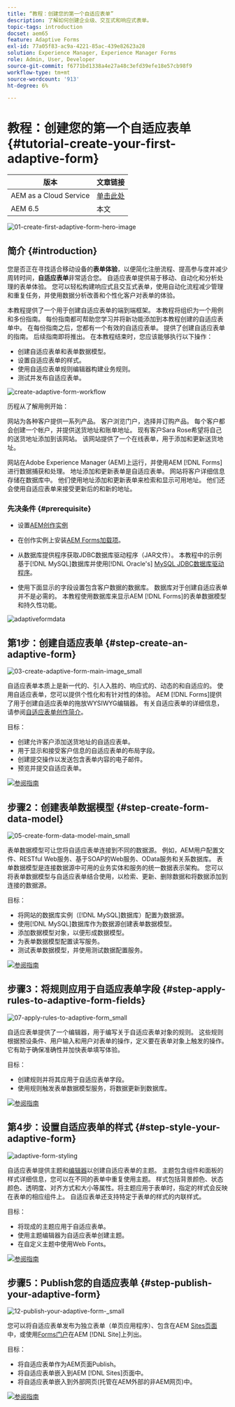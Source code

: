 ```yaml
---
title: “教程：创建您的第一个自适应表单”
description: 了解如何创建企业级、交互式和响应式表单。
topic-tags: introduction
docset: aem65
feature: Adaptive Forms
exl-id: 77a05f83-ac9a-4221-85ac-439e82623a28
solution: Experience Manager, Experience Manager Forms
role: Admin, User, Developer
source-git-commit: f6771bd1338a4e27a48c3efd39efe18e57cb98f9
workflow-type: tm+mt
source-wordcount: '913'
ht-degree: 6%

---
```


# 教程：创建您的第一个自适应表单 {#tutorial-create-your-first-adaptive-form}

| 版本 | 文章链接 |
| -------- | ---------------------------- |
| AEM as a Cloud Service | [单击此处](https://experienceleague.adobe.com/docs/experience-manager-cloud-service/content/forms/adaptive-forms-authoring/authoring-adaptive-forms-foundation-components/create-an-adaptive-form-on-forms-cs/creating-adaptive-form.html) |
| AEM 6.5 | 本文 |


![01-create-first-adaptive-form-hero-image](assets/01-create-first-adaptive-form-hero-image.png)

## 简介 {#introduction}

您是否正在寻找适合移动设备的&#x200B;**表单体验**，以便简化注册流程、提高参与度并减少周转时间，**自适应表单**&#x200B;非常适合您。 自适应表单提供易于移动、自动化和分析处理的表单体验。 您可以轻松构建响应式且交互式表单，使用自动化流程减少管理和重复任务，并使用数据分析改善和个性化客户对表单的体验。

本教程提供了一个用于创建自适应表单的端到端框架。 本教程将组织为一个用例和多份指南。 每份指南都可帮助您学习并将新功能添加到本教程创建的自适应表单中。 在每份指南之后，您都有一个有效的自适应表单。 提供了创建自适应表单的指南。 后续指南即将推出。 在本教程结束时，您应该能够执行以下操作：

* 创建自适应表单和表单数据模型。
* 设置自适应表单的样式。
* 使用自适应表单规则编辑器构建业务规则。
* 测试并发布自适应表单。

![create-adaptive-form-workflow](assets/create-daptive-form-workflow.png)

历程从了解用例开始：

网站为各种客户提供一系列产品。 客户浏览门户，选择并订购产品。 每个客户都会创建一个帐户，并提供送货地址和账单地址。 现有客户Sara Rose希望将自己的送货地址添加到该网站。 该网站提供了一个在线表单，用于添加和更新送货地址。

网站在Adobe Experience Manager (AEM)上运行，并使用AEM [!DNL Forms]进行数据捕获和处理。 地址添加和更新表单是自适应表单。 网站将客户详细信息存储在数据库中。 他们使用地址添加和更新表单来检索和显示可用地址。 他们还会使用自适应表单来接受更新后的和新的地址。

### 先决条件 {#prerequisite}

* 设置[AEM创作实例](https://experienceleague.adobe.com/docs/experience-manager-65/content/implementing/deploying/deploying/deploy.html#author-and-publish-installs)
* 在创作实例上安装[AEM Forms加载项](../../forms/using/installing-configuring-aem-forms-osgi.md)。
* 从数据库提供程序获取JDBC数据库驱动程序（JAR文件）。 本教程中的示例基于[!DNL MySQL]数据库并使用[!DNL Oracle's] [MySQL JDBC数据库驱动程序](https://dev.mysql.com/downloads/connector/j/5.1.html)。

* 使用下面显示的字段设置包含客户数据的数据库。 数据库对于创建自适应表单并不是必需的。 本教程使用数据库来显示AEM [!DNL Forms]的表单数据模型和持久性功能。

![adaptiveformdata](assets/adaptiveformdata.png)

## 第1步：创建自适应表单 {#step-create-an-adaptive-form}

![03-create-adaptive-form-main-image_small](assets/03-create-adaptive-form-main-image_small.png)

自适应表单本质上是新一代的、引人入胜的、响应式的、动态的和自适应的。 使用自适应表单，您可以提供个性化和有针对性的体验。 AEM [!DNL Forms]提供了用于创建自适应表单的拖放WYSIWYG编辑器。 有关自适应表单的详细信息，请参阅[自适应表单创作简介](../../forms/using/introduction-forms-authoring.md)。

目标：

* 创建允许客户添加送货地址的自适应表单。
* 用于显示和接受客户信息的自适应表单的布局字段。
* 创建提交操作以发送包含表单内容的电子邮件。
* 预览并提交自适应表单。

[![参阅指南](https://helpx.adobe.com/content/dam/help/en/marketing-cloud/how-to/digital-foundation/_jcr_content/main-pars/image_1250343773/see-the-guide-sm.png)](create-adaptive-form.md)

## 步骤2：创建表单数据模型 {#step-create-form-data-model}

![05-create-form-data-model-main_small](assets/05-create-form-data-model-main_small.png)

表单数据模型可让您将自适应表单连接到不同的数据源。 例如，AEM用户配置文件、RESTful Web服务、基于SOAP的Web服务、OData服务和关系数据库。 表单数据模型是连接数据源中可用的业务实体和服务的统一数据表示架构。 您可以将表单数据模型与自适应表单结合使用，以检索、更新、删除数据和将数据添加到连接的数据源。

目标：

* 将网站的数据库实例（[!DNL MySQL]数据库）配置为数据源。
* 使用[!DNL MySQL]数据库作为数据源创建表单数据模型。
* 添加数据模型对象，以便形成数据模型。
* 为表单数据模型配置读写服务。
* 测试表单数据模型，并使用测试数据配置服务。

[![参阅指南](https://helpx.adobe.com/content/dam/help/en/marketing-cloud/how-to/digital-foundation/_jcr_content/main-pars/image_1250343773/see-the-guide-sm.png)](create-form-data-model.md)

## 步骤3：将规则应用于自适应表单字段 {#step-apply-rules-to-adaptive-form-fields}

![07-apply-rules-to-adaptive-form_small](assets/07-apply-rules-to-adaptive-form_small.png)

自适应表单提供了一个编辑器，用于编写关于自适应表单对象的规则。 这些规则根据预设条件、用户输入和用户对表单的操作，定义要在表单对象上触发的操作。 它有助于确保准确性并加快表单填写体验。

目标：

* 创建规则并将其应用于自适应表单字段。
* 使用规则触发表单数据模型服务，将数据更新到数据库。

[![参阅指南](https://helpx.adobe.com/content/dam/help/en/marketing-cloud/how-to/digital-foundation/_jcr_content/main-pars/image_1250343773/see-the-guide-sm.png)](apply-rules-to-adaptive-form-fields.md)

## 第4步：设置自适应表单的样式 {#step-style-your-adaptive-form}

![adaptive-form-styling](/help/forms/using/assets/09-style-your-adaptive-form-small.png)

自适应表单提供主题和[编辑器](../../forms/using/themes.md)以创建自适应表单的主题。 主题包含组件和面板的样式详细信息，您可以在不同的表单中重复使用主题。 样式包括背景颜色、状态颜色、透明度、对齐方式和大小等属性。将主题应用于表单时，指定的样式会反映在表单的相应组件上。 自适应表单还支持特定于表单的样式的内联样式。

目标：

* 将现成的主题应用于自适应表单。
* 使用主题编辑器为自适应表单创建主题。
* 在自定义主题中使用Web Fonts。

[![参阅指南](https://helpx.adobe.com/content/dam/help/en/marketing-cloud/how-to/digital-foundation/_jcr_content/main-pars/image_1250343773/see-the-guide-sm.png)](style-your-adaptive-form.md)

## 步骤5：Publish您的自适应表单 {#step-publish-your-adaptive-form}

![12-publish-your-adaptive-form-_small](assets/12-publish-your-adaptive-form-_small.png)

您可以将自适应表单发布为独立表单（单页应用程序）、包含在AEM [Sites页面](/help/forms/using/embed-adaptive-form-aem-sites.md)中，或使用[Forms门户](../../forms/using/introduction-publishing-forms.md)在AEM [!DNL Site]上列出。

目标：

* 将自适应表单作为AEM页面Publish。
* 将自适应表单嵌入到AEM [!DNL Sites]页面中。
* 将自适应表单嵌入到外部网页(托管在AEM外部的非AEM网页)中。

[![参阅指南](https://helpx.adobe.com/content/dam/help/en/marketing-cloud/how-to/digital-foundation/_jcr_content/main-pars/image_1250343773/see-the-guide-sm.png)](publish-your-adaptive-form.md)
